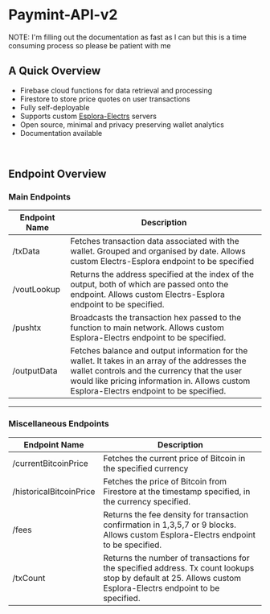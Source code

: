 # Paymint-API-v2

NOTE: I'm filling out the documentation as fast as I can but this is a time consuming process so please be patient with me

## A Quick Overview

- Firebase cloud functions for data retrieval and processing
- Firestore to store price quotes on user transactions
- Fully self-deployable
- Supports custom [Esplora-Electrs](https://github.com/Blockstream/electrs) servers
- Open source, minimal and privacy preserving wallet analytics
- Documentation available

</br>

## Endpoint Overview

### Main Endpoints

| Endpoint Name | Description                                                                                                                                                                                                                                |
| ------------- | ------------------------------------------------------------------------------------------------------------------------------------------------------------------------------------------------------------------------------------------ |
| /txData       | Fetches transaction data associated with the wallet. Grouped and organised by date. Allows custom Electrs-Esplora endpoint to be specified                                                                                                 |
| /voutLookup   | Returns the address specified at the index of the output, both of which are passed onto the endpoint. Allows custom Electrs-Esplora endpoint to be specified.                                                                              |
| /pushtx       | Broadcasts the transaction hex passed to the function to main network. Allows custom Esplora-Electrs endpoint to be specified.                                                                                                             |
| /outputData   | Fetches balance and output information for the wallet. It takes in an array of the addresses the wallet controls and the currency that the user would like pricing information in. Allows custom Esplora-Electrs endpoint to be specified. |

---

### Miscellaneous Endpoints

| Endpoint Name           | Description                                                                                                                                                   |
| ----------------------- | ------------------------------------------------------------------------------------------------------------------------------------------------------------- |
| /currentBitcoinPrice    | Fetches the current price of Bitcoin in the specified currency                                                                                                |
| /historicalBitcoinPrice | Fetches the price of Bitcoin from Firestore at the timestamp specified, in the currency specified.                                                            |
| /fees                   | Returns the fee density for transaction confirmation in 1,3,5,7 or 9 blocks. Allows custom Esplora-Electrs endpoint to be specified.                          |
| /txCount                | Returns the number of transactions for the specified address. Tx count lookups stop by default at 25. Allows custom Esplora-Electrs endpoint to be specified. |

</br>
